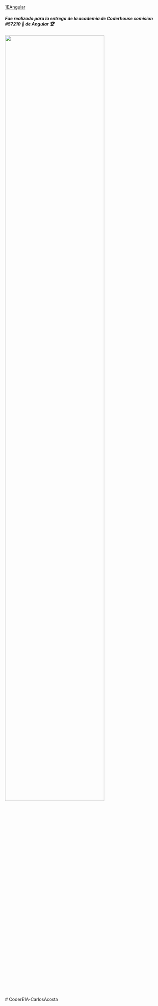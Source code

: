 <a href="https://chzfabian.github.io/1EAngular/">1EAngular</a>
<h5 id="fue-realizado-para-la-entrega-de-la-academia-de-coderhouse-comis">Fue realizado para la entrega de la academia de Coderhouse comision <strong>#57210 📶</strong> de Angular 🏆<a class="anchorjs-link " href="#fue-realizado-para-la-entrega-de-la-academia-de-coderhouse-comis" aria-label="Anchor" data-anchorjs-icon="" style="font: 1em / 1 anchorjs-icons; padding-left: 0.375em;"></a></h5>

<img src="./src/assets//imgs/1f.png" width="80%" height="80%">

#   C o d e r E 1 A - C a r l o s A c o s t a 
 
 
